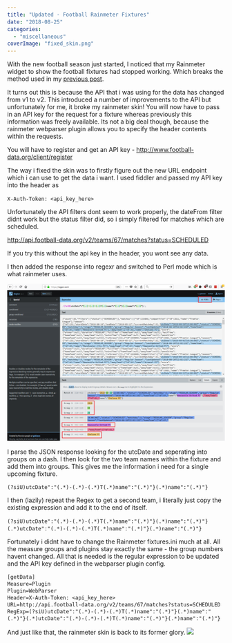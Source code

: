 ```yaml
---
title: "Updated - Football Rainmeter Fixtures"
date: "2018-08-25"
categories: 
  - "miscellaneous"
coverImage: "fixed_skin.png"
---
```


With the new football season just started, I noticed that my Rainmeter widget to show the football fixtures had stopped working. Which breaks the method used in my [previous post](https://akingscote.co.uk/posts/rainmeter-football-skin/).

It turns out this is because the API that i was using for the data has changed from v1 to v2. This introduced a number of improvements to the API but unfortunately for me, it broke my rainmeter skin! You will now have to pass in an API key for the request for a fixture whereas previously this information was freely available. Its not a big deal though, because the rainmeter webparser plugin allows you to specify the header contents within the requests.

You will have to register and get an API key - http://www.football-data.org/client/register

The way i fixed the skin was to firstly figure out the new URL endpoint which i can use to get the data i want. I used fiddler and passed my API key into the header as

`X-Auth-Token: <api_key_here>`

Unfortunately the API filters dont seem to work properly, the dateFrom filter didnt work but the status filter did, so i simply filtered for matches which are scheduled.

http://api.football-data.org/v2/teams/67/matches?status=SCHEDULED

If you try this without the api key in the header, you wont see any data.

I then added the response into regexr and switched to Perl mode which is what rainmeter uses.

![](/images/regexr.png)

I parse the JSON response looking for the utcDate and seperating into groups on a dash. I then look for the two team names within the fixture and add them into groups. This gives me the information i need for a single upcoming fixture.

```
(?siU)utcDate":"(.*)-(.*)-(.*)T(.*)name":"(.*)"}(.*)name":"(.*)"}
```

I then (lazily) repeat the Regex to get a second team, i literally just copy the existing expression and add it to the end of itself.

```(?siU)utcDate":"(.*)-(.*)-(.*)T(.*)name":"(.*)"}(.*)name":"(.*)"}(.*)utcDate":"(.*)-(.*)-(.*)T(.*)name":"(.*)"}(.*)name":"(.*)"}```

Fortunately i didnt have to change the Rainmeter fixtures.ini much at all. All the measure groups and plugins stay exactly the same - the group numbers havent changed. All that is needed is the regular expression to be updated and the API key defined in the webparser plugin config.

```
[getData]
Measure=Plugin
Plugin=WebParser
Header=X-Auth-Token: <api_key_here>
URL=http://api.football-data.org/v2/teams/67/matches?status=SCHEDULED
RegExp=(?siU)utcDate":"(.*)-(.*)-(.*)T(.*)name":"(.*)"}(.*)name":"(.*)"}(.*)utcDate":"(.*)-(.*)-(.*)T(.*)name":"(.*)"}(.*)name":"(.*)"}
```

And just like that, the rainmeter skin is back to its former glory.
![](/images/fixed_skin.png)
